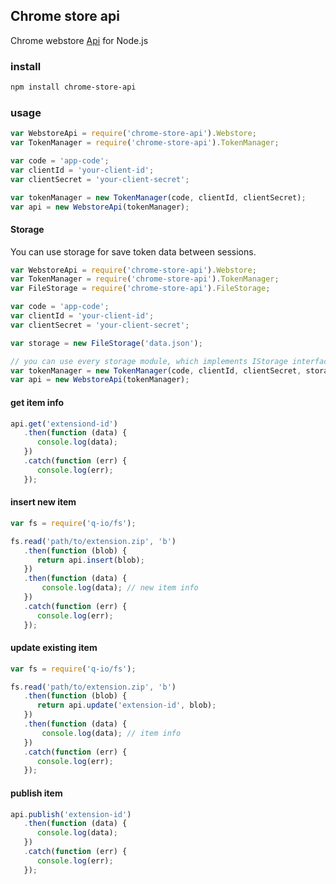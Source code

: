 ## Chrome store api

Chrome webstore [Api](https://developer.chrome.com/webstore/using_webstore_api) for Node.js

### install

```bash
npm install chrome-store-api
```

### usage

```js
var WebstoreApi = require('chrome-store-api').Webstore;
var TokenManager = require('chrome-store-api').TokenManager;

var code = 'app-code';
var clientId = 'your-client-id';
var clientSecret = 'your-client-secret';

var tokenManager = new TokenManager(code, clientId, clientSecret);
var api = new WebstoreApi(tokenManager);
```

#### Storage

You can use storage for save token data between sessions.

```js
var WebstoreApi = require('chrome-store-api').Webstore;
var TokenManager = require('chrome-store-api').TokenManager;
var FileStorage = require('chrome-store-api').FileStorage;

var code = 'app-code';
var clientId = 'your-client-id';
var clientSecret = 'your-client-secret';

var storage = new FileStorage('data.json');

// you can use every storage module, which implements IStorage interface
var tokenManager = new TokenManager(code, clientId, clientSecret, storage);
var api = new WebstoreApi(tokenManager);
```

#### get item info

```js
api.get('extensiond-id')
   .then(function (data) {
      console.log(data);
   })
   .catch(function (err) {
      console.log(err);
   });
```

#### insert new item

```js
var fs = require('q-io/fs');

fs.read('path/to/extension.zip', 'b')
   .then(function (blob) {
      return api.insert(blob);
   })
   .then(function (data) {
       console.log(data); // new item info
   })
   .catch(function (err) {
      console.log(err);
   });
```

#### update existing item

```js
var fs = require('q-io/fs');

fs.read('path/to/extension.zip', 'b')
   .then(function (blob) {
      return api.update('extension-id', blob);
   })
   .then(function (data) {
       console.log(data); // item info
   })
   .catch(function (err) {
      console.log(err);
   });
```

#### publish item

```js
api.publish('extension-id')
   .then(function (data) {
      console.log(data);
   })
   .catch(function (err) {
      console.log(err);
   });
```
